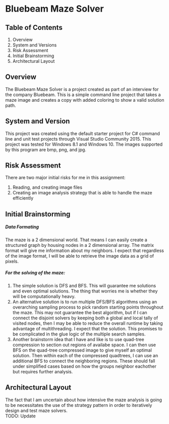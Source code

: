 # Bluebeam Maze Solver
## Table of Contents
1. Overview
2. System and Versions
3. Risk Assessment
4. Initial Brainstorming
5. Architectural Layout

## Overview
The Bluebeam Maze Solver is a project created as part of an interview for the company Bluebeam.  This is a simple command line project that takes a maze image and creates a copy with added coloring to show a valid solution path. 

## System and Version
This project was created using the default starter project for C# command line and unit test projects through Visual Studio Community 2015.  This project was tested for Windows 8.1 and Windows 10. 
The images supported by this program are bmp, png, and jpg.

## Risk Assessment
There are two major initial risks for me in this assignment:
1. Reading, and creating image files
2. Creating an image analysis strategy that is able to handle the maze efficiently

## Initial Brainstorming
##### Data Formating
The maze is a 2 dimensional world.  That means I can easily create a structured graph by housing nodes in a 2 dimensional array.  The matrix format will give me information about my neighbors.  I expect that regardless of the image format, I will be able to retrieve the image data as a grid of pixels.

##### For the solving of the maze:
1. The simple solution is DFS and BFS.  This will guarantee me solutions and even optimal solutions.  The thing that worries me is whether they will be computationally heavy. 
2. An alternative solution is to run multiple DFS/BFS algorithms using an overarching sampling process to pick random starting points throughout the maze.  This may not guarantee the best algorithm, but if I can connect the disjoint solvers by keeping both a global and local tally of visited nodes, then I may be able to reduce the overall runtime by taking advantage of multithreading. I expect that the solution.  This promises to be complicated in the glue logic of the multiple search samples. 
3. Another brainstorm idea that I have and like is to use quad-tree compression to section out regions of availabe space.  I can then use BFS on the quad-tree compressed image to give myself an optimal solution.  Then within each of the compressed quadtrees, I can use an additional BFS to connect the neighboring regions.  These should fall under simplified cases based on how the groups neighbor eachother but requires further analysis.  


## Architectural Layout
The fact that I am uncertain about how intensive the maze analysis is going to be necessitates the use of the strategy pattern in order to iteratively design and test maze solvers.  
TODO: Update


